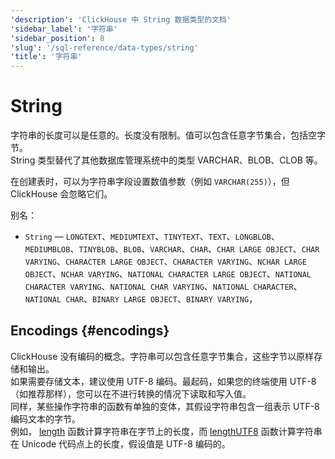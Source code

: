 ```yaml
---
'description': 'ClickHouse 中 String 数据类型的文档'
'sidebar_label': '字符串'
'sidebar_position': 8
'slug': '/sql-reference/data-types/string'
'title': '字符串'
---
```



# String

字符串的长度可以是任意的。长度没有限制。值可以包含任意字节集合，包括空字节。  
String 类型替代了其他数据库管理系统中的类型 VARCHAR、BLOB、CLOB 等。

在创建表时，可以为字符串字段设置数值参数（例如 `VARCHAR(255)`），但 ClickHouse 会忽略它们。

别名：

- `String` — `LONGTEXT`、`MEDIUMTEXT`、`TINYTEXT`、`TEXT`、`LONGBLOB`、`MEDIUMBLOB`、`TINYBLOB`、`BLOB`、`VARCHAR`、`CHAR`、`CHAR LARGE OBJECT`、`CHAR VARYING`、`CHARACTER LARGE OBJECT`、`CHARACTER VARYING`、`NCHAR LARGE OBJECT`、`NCHAR VARYING`、`NATIONAL CHARACTER LARGE OBJECT`、`NATIONAL CHARACTER VARYING`、`NATIONAL CHAR VARYING`、`NATIONAL CHARACTER`、`NATIONAL CHAR`、`BINARY LARGE OBJECT`、`BINARY VARYING`，

## Encodings {#encodings}

ClickHouse 没有编码的概念。字符串可以包含任意字节集合，这些字节以原样存储和输出。  
如果需要存储文本，建议使用 UTF-8 编码。最起码，如果您的终端使用 UTF-8（如推荐那样），您可以在不进行转换的情况下读取和写入值。  
同样，某些操作字符串的函数有单独的变体，其假设字符串包含一组表示 UTF-8 编码文本的字节。  
例如， [length](../functions/string-functions.md#length) 函数计算字符串在字节上的长度，而 [lengthUTF8](../functions/string-functions.md#lengthutf8) 函数计算字符串在 Unicode 代码点上的长度，假设值是 UTF-8 编码的。

